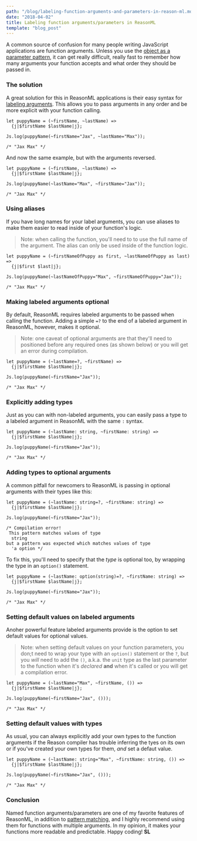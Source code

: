 ```yaml
---
path: "/blog/labeling-function-arguments-and-parameters-in-reason-ml.md"
date: "2018-04-02"
title: Labeling function arguments/parameters in ReasonML
template: "blog_post"
---
```

A common source of confusion for many people writing JavaScript applications are function arguments. Unless you use the [object as a parameter pattern](/blog/using-javascript-objects-as-function-parameters), it can get really difficult, really fast to remember how many arguments your function accepts and what order they should be passed in.

### The solution 
A great solution for this in ReasonML applications is their easy syntax for [labeling arguments](https://reasonml.github.io/docs/en/function.html#labeled-arguments). This allows you to pass arguments in any order and be more explicit with your function calling. 

```reason
let puppyName = (~firstName, ~lastName) => 
  {j|$firstName $lastName|j};

Js.log(puppyName(~firstName="Jax", ~lastName="Max"));

/* "Jax Max" */

```
And now the same example, but with the arguments reversed.

```reason
let puppyName = (~firstName, ~lastName) => 
  {j|$firstName $lastName|j};

Js.log(puppyName(~lastName="Max", ~firstName="Jax"));

/* "Jax Max" */

```

### Using aliases
If you have long names for your label arguments, you can use aliases to make them easier to read inside of your function's logic.

> Note: when calling the function, you'll need to to use the full name of the argument. The alias can only be used inside of the function logic.

```reason
let puppyName = (~firstNameOfPuppy as first, ~lastNameOfPuppy as last) => 
  {j|$first $last|j};

Js.log(puppyName(~lastNameOfPuppy="Max", ~firstNameOfPuppy="Jax"));

/* "Jax Max" */

```

### Making labeled arguments optional
By default, ReasonML requires labeled arguments to be passed when calling the function. Adding a simple `=?` to the end of a labeled argument in ReasonML, however, makes it optional. 

>Note: one caveat of optional arguments are that they'll need to positioned before any required ones (as shown below) or you will get an error during compilation.

```reason
let puppyName = (~lastName=?, ~firstName) => 
  {j|$firstName $lastName|j};

Js.log(puppyName(~firstName="Jax"));

/* "Jax Max" */

```

### Explicitly adding types
Just as you can with non-labeled arguments, you can easily pass a type to a labeled argument in ReasonML with the same `:` syntax.

```reason
let puppyName = (~lastName: string, ~firstName: string) => 
  {j|$firstName $lastName|j};

Js.log(puppyName(~firstName="Jax"));

/* "Jax Max" */

```

### Adding types to optional arguments
A common pitfall for newcomers to ReasonML is passing in optional arguments with their types like this:

```reason
let puppyName = (~lastName: string=?, ~firstName: string) => 
  {j|$firstName $lastName|j};

Js.log(puppyName(~firstName="Jax"));

/* Compilation error! 
 This pattern matches values of type
  string
but a pattern was expected which matches values of type
  'a option */
```

To fix this, you'll need to specify that the *type* is optional too, by wrapping the type in an `option()` statement.

```reason
let puppyName = (~lastName: option(string)=?, ~firstName: string) => 
  {j|$firstName $lastName|j};

Js.log(puppyName(~firstName="Jax"));

/* "Jax Max" */
```

### Setting default values on labeled arguments
Anoher powerful feature labeled arguments provide is the option to set default values for optional values.

>Note: when setting default values on your function parameters, you don;t need to wrap your type with an `option()` statement or the `?`, but you *will* need to add the `()`, a.k.a. the `unit` type as the last parameter to the function when it's *declared* **and** when it's called or you will get a compilation error.

```reason
let puppyName = (~lastName="Max", ~firstName, ()) => 
  {j|$firstName $lastName|j};

Js.log(puppyName(~firstName="Jax", ()));

/* "Jax Max" */
```

### Setting default values with types
As usual, you can always explicitly add your own types to the function arguments if the Reason compiler has trouble inferring the tyes on its own or if you've created your own types for them, *and* set a defaut value.

```reason
let puppyName = (~lastName: string="Max", ~firstName: string, ()) => 
  {j|$firstName $lastName|j};

Js.log(puppyName(~firstName="Jax", ()));

/* "Jax Max" */
```

### Conclusion
Named function arguments/parameters are one of my favorite features of ReasonML, in addition to [pattern matching](/blog/pattern-matching-with-reason-ml), and I highly recommend using them for functions with multiple arguments. In my opinion, it makes your functions more readable and predictable. Happy coding! **SL**